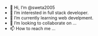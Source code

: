 - 👋 Hi, I’m @sweta2005
- 👀 I’m interested in full stack developer.
- 🌱 I’m currently learning web develpment.
- 💞️ I’m looking to collaborate on ...
- 📫 How to reach me ...

<!---
sweta2005/sweta2005 is a ✨ special ✨ repository because its `README.md` (this file) appears on your GitHub profile.
You can click the Preview link to take a look at your changes.
--->
